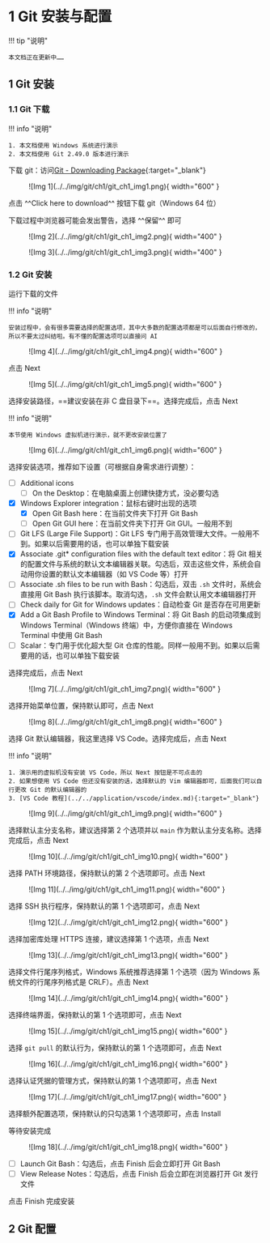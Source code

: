 # 1 Git 安装与配置

!!! tip "说明"

    本文档正在更新中……

## 1 Git 安装

### 1.1 Git 下载

!!! info "说明"

    1. 本文档使用 Windows 系统进行演示
    2. 本文档使用 Git 2.49.0 版本进行演示

下载 git：访问[Git - Downloading Package](https://git-scm.com/downloads/win){:target="_blank"}

<figure markdown="span">
    ![Img 1](../../img/git/ch1/git_ch1_img1.png){ width="600" }
</figure>

点击 ^^Click here to download^^ 按钮下载 git（Windows 64 位）

下载过程中浏览器可能会发出警告，选择 ^^保留^^ 即可

<div class="grid" markdown>

<figure markdown="span">
    ![Img 2](../../img/git/ch1/git_ch1_img2.png){ width="400" }
</figure>

<figure markdown="span">
    ![Img 3](../../img/git/ch1/git_ch1_img3.png){ width="400" }
</figure>

</div>

### 1.2 Git 安装

运行下载的文件

!!! info "说明"

    安装过程中，会有很多需要选择的配置选项，其中大多数的配置选项都是可以后面自行修改的，所以不要太过纠结啦。有不懂的配置选项可以直接问 AI

<figure markdown="span">
    ![Img 4](../../img/git/ch1/git_ch1_img4.png){ width="600" }
</figure>

点击 Next

<figure markdown="span">
    ![Img 5](../../img/git/ch1/git_ch1_img5.png){ width="600" }
</figure>

选择安装路径，==建议安装在非 C 盘目录下==。选择完成后，点击 Next

!!! info "说明"

    本节使用 Windows 虚拟机进行演示，就不更改安装位置了

<figure markdown="span">
    ![Img 6](../../img/git/ch1/git_ch1_img6.png){ width="600" }
</figure>

选择安装选项，推荐如下设置（可根据自身需求进行调整）：

- [ ] Additional icons
    - [ ] On the Desktop：在电脑桌面上创建快捷方式，没必要勾选
- [x] Windows Explorer integration：鼠标右键时出现的选项
    - [x] Open Git Bash here：在当前文件夹下打开 Git Bash
    - [ ] Open Git GUI here：在当前文件夹下打开 Git GUI。一般用不到
- [ ] Git LFS (Large File Support)：Git LFS 专门用于高效管理大文件。一般用不到。如果以后需要用的话，也可以单独下载安装
- [x] Associate .git* configuration files with the default text editor：将 Git 相关的配置文件与系统的默认文本编辑器关联。勾选后，双击这些文件，系统会自动用你设置的默认文本编辑器（如 VS Code 等）打开
- [ ] Associate .sh files to be run with Bash：勾选后，双击 `.sh` 文件时，系统会直接用 Git Bash 执行该脚本。取消勾选，`.sh` 文件会默认用文本编辑器打开
- [ ] Check daily for Git for Windows updates：自动检查 Git 是否存在可用更新
- [x] Add a Git Bash Profile to Windows Terminal：将 Git Bash 的启动项集成到 Windows Terminal（Windows 终端）中，方便你直接在 Windows Terminal 中使用 Git Bash
- [ ] Scalar：专门用于优化超大型 Git 仓库的性能。同样一般用不到。如果以后需要用的话，也可以单独下载安装

选择完成后，点击 Next

<figure markdown="span">
    ![Img 7](../../img/git/ch1/git_ch1_img7.png){ width="600" }
</figure>

选择开始菜单位置，保持默认即可，点击 Next

<figure markdown="span">
    ![Img 8](../../img/git/ch1/git_ch1_img8.png){ width="600" }
</figure>

选择 Git 默认编辑器，我这里选择 VS Code。选择完成后，点击 Next

!!! info "说明"

    1. 演示用的虚拟机没有安装 VS Code，所以 Next 按钮是不可点击的
    2. 如果想使用 VS Code 但还没有安装的话，选择默认的 Vim 编辑器即可，后面我们可以自行更改 Git 的默认编辑器的
    3. [VS Code 教程](../../application/vscode/index.md){:target="_blank"}

<figure markdown="span">
    ![Img 9](../../img/git/ch1/git_ch1_img9.png){ width="600" }
</figure>

选择默认主分支名称，建议选择第 2 个选项并以 `main` 作为默认主分支名称。选择完成后，点击 Next

<figure markdown="span">
    ![Img 10](../../img/git/ch1/git_ch1_img10.png){ width="600" }
</figure>

选择 PATH 环境路径，保持默认的第 2 个选项即可。点击 Next

<figure markdown="span">
    ![Img 11](../../img/git/ch1/git_ch1_img11.png){ width="600" }
</figure>

选择 SSH 执行程序，保持默认的第 1 个选项即可，点击 Next

<figure markdown="span">
    ![Img 12](../../img/git/ch1/git_ch1_img12.png){ width="600" }
</figure>

选择加密库处理 HTTPS 连接，建议选择第 1 个选项，点击 Next

<figure markdown="span">
    ![Img 13](../../img/git/ch1/git_ch1_img13.png){ width="600" }
</figure>

选择文件行尾序列格式，Windows 系统推荐选择第 1 个选项（因为 Windows 系统文件的行尾序列格式是 CRLF）。点击 Next

<figure markdown="span">
    ![Img 14](../../img/git/ch1/git_ch1_img14.png){ width="600" }
</figure>

选择终端界面，保持默认的第 1 个选项即可，点击 Next

<figure markdown="span">
    ![Img 15](../../img/git/ch1/git_ch1_img15.png){ width="600" }
</figure>

选择 `git pull` 的默认行为，保持默认的第 1 个选项即可，点击 Next

<figure markdown="span">
    ![Img 16](../../img/git/ch1/git_ch1_img16.png){ width="600" }
</figure>

选择认证凭据的管理方式，保持默认的第 1 个选项即可，点击 Next

<figure markdown="span">
    ![Img 17](../../img/git/ch1/git_ch1_img17.png){ width="600" }
</figure>

选择额外配置选项，保持默认的只勾选第 1 个选项即可，点击 Install

等待安装完成

<figure markdown="span">
    ![Img 18](../../img/git/ch1/git_ch1_img18.png){ width="600" }
</figure>

- [ ] Launch Git Bash：勾选后，点击 Finish 后会立即打开 Git Bash
- [ ] View Release Notes：勾选后，点击 Finish 后会立即在浏览器打开 Git 发行文件

点击 Finish 完成安装

## 2 Git 配置
